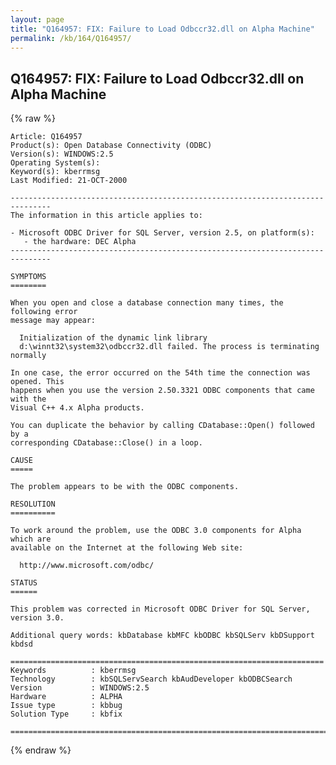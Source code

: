 ```yaml
---
layout: page
title: "Q164957: FIX: Failure to Load Odbccr32.dll on Alpha Machine"
permalink: /kb/164/Q164957/
---
```


## Q164957: FIX: Failure to Load Odbccr32.dll on Alpha Machine

{% raw %}

	Article: Q164957
	Product(s): Open Database Connectivity (ODBC)
	Version(s): WINDOWS:2.5
	Operating System(s): 
	Keyword(s): kberrmsg
	Last Modified: 21-OCT-2000
	
	-------------------------------------------------------------------------------
	The information in this article applies to:
	
	- Microsoft ODBC Driver for SQL Server, version 2.5, on platform(s):
	   - the hardware: DEC Alpha 
	-------------------------------------------------------------------------------
	
	SYMPTOMS
	========
	
	When you open and close a database connection many times, the following error
	message may appear:
	
	  Initialization of the dynamic link library
	  d:\winnt32\system32\odbccr32.dll failed. The process is terminating normally
	
	In one case, the error occurred on the 54th time the connection was opened. This
	happens when you use the version 2.50.3321 ODBC components that came with the
	Visual C++ 4.x Alpha products.
	
	You can duplicate the behavior by calling CDatabase::Open() followed by a
	corresponding CDatabase::Close() in a loop.
	
	CAUSE
	=====
	
	The problem appears to be with the ODBC components.
	
	RESOLUTION
	==========
	
	To work around the problem, use the ODBC 3.0 components for Alpha which are
	available on the Internet at the following Web site:
	
	  http://www.microsoft.com/odbc/
	
	STATUS
	======
	
	This problem was corrected in Microsoft ODBC Driver for SQL Server, version 3.0.
	
	Additional query words: kbDatabase kbMFC kbODBC kbSQLServ kbDSupport kbdsd
	
	======================================================================
	Keywords          : kberrmsg 
	Technology        : kbSQLServSearch kbAudDeveloper kbODBCSearch
	Version           : WINDOWS:2.5
	Hardware          : ALPHA
	Issue type        : kbbug
	Solution Type     : kbfix
	
	=============================================================================
	

{% endraw %}
